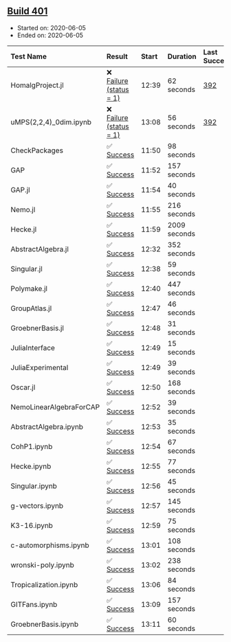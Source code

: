 ## [Build 401](https://oscarci.mathematik.uni-kl.de/job/oscar-julia-1.4/401/)

* Started on: 2020-06-05
* Ended on: 2020-06-05

| Test Name    | Result | Start | Duration | Last Success | First Failure |
|:-------------|:-------|:------|:---------|:-------------|:--------------|
| HomalgProject.jl | ❌ [Failure (status = 1)](https://oscarci.mathematik.uni-kl.de/job/oscar-julia-1.4/401/artifact/logs/build-401/HomalgProject.jl.log) | 12:39 | 62 seconds | [392](https://oscarci.mathematik.uni-kl.de/job/oscar-julia-1.4/392/) | [393](https://oscarci.mathematik.uni-kl.de/job/oscar-julia-1.4/393/) |
| uMPS(2,2,4)_0dim.ipynb | ❌ [Failure (status = 1)](https://oscarci.mathematik.uni-kl.de/job/oscar-julia-1.4/401/artifact/logs/build-401/uMPS-2-2-4-_0dim.ipynb.log) | 13:08 | 56 seconds | [392](https://oscarci.mathematik.uni-kl.de/job/oscar-julia-1.4/392/) | [393](https://oscarci.mathematik.uni-kl.de/job/oscar-julia-1.4/393/) |
| CheckPackages | ✅ [Success](https://oscarci.mathematik.uni-kl.de/job/oscar-julia-1.4/401/artifact/logs/build-401/CheckPackages.log) | 11:50 | 98 seconds |  |  |
| GAP | ✅ [Success](https://oscarci.mathematik.uni-kl.de/job/oscar-julia-1.4/401/artifact/logs/build-401/GAP.log) | 11:52 | 157 seconds |  |  |
| GAP.jl | ✅ [Success](https://oscarci.mathematik.uni-kl.de/job/oscar-julia-1.4/401/artifact/logs/build-401/GAP.jl.log) | 11:54 | 40 seconds |  |  |
| Nemo.jl | ✅ [Success](https://oscarci.mathematik.uni-kl.de/job/oscar-julia-1.4/401/artifact/logs/build-401/Nemo.jl.log) | 11:55 | 216 seconds |  |  |
| Hecke.jl | ✅ [Success](https://oscarci.mathematik.uni-kl.de/job/oscar-julia-1.4/401/artifact/logs/build-401/Hecke.jl.log) | 11:59 | 2009 seconds |  |  |
| AbstractAlgebra.jl | ✅ [Success](https://oscarci.mathematik.uni-kl.de/job/oscar-julia-1.4/401/artifact/logs/build-401/AbstractAlgebra.jl.log) | 12:32 | 352 seconds |  |  |
| Singular.jl | ✅ [Success](https://oscarci.mathematik.uni-kl.de/job/oscar-julia-1.4/401/artifact/logs/build-401/Singular.jl.log) | 12:38 | 59 seconds |  |  |
| Polymake.jl | ✅ [Success](https://oscarci.mathematik.uni-kl.de/job/oscar-julia-1.4/401/artifact/logs/build-401/Polymake.jl.log) | 12:40 | 447 seconds |  |  |
| GroupAtlas.jl | ✅ [Success](https://oscarci.mathematik.uni-kl.de/job/oscar-julia-1.4/401/artifact/logs/build-401/GroupAtlas.jl.log) | 12:47 | 46 seconds |  |  |
| GroebnerBasis.jl | ✅ [Success](https://oscarci.mathematik.uni-kl.de/job/oscar-julia-1.4/401/artifact/logs/build-401/GroebnerBasis.jl.log) | 12:48 | 31 seconds |  |  |
| JuliaInterface | ✅ [Success](https://oscarci.mathematik.uni-kl.de/job/oscar-julia-1.4/401/artifact/logs/build-401/JuliaInterface.log) | 12:49 | 15 seconds |  |  |
| JuliaExperimental | ✅ [Success](https://oscarci.mathematik.uni-kl.de/job/oscar-julia-1.4/401/artifact/logs/build-401/JuliaExperimental.log) | 12:49 | 39 seconds |  |  |
| Oscar.jl | ✅ [Success](https://oscarci.mathematik.uni-kl.de/job/oscar-julia-1.4/401/artifact/logs/build-401/Oscar.jl.log) | 12:50 | 168 seconds |  |  |
| NemoLinearAlgebraForCAP | ✅ [Success](https://oscarci.mathematik.uni-kl.de/job/oscar-julia-1.4/401/artifact/logs/build-401/NemoLinearAlgebraForCAP.log) | 12:52 | 39 seconds |  |  |
| AbstractAlgebra.ipynb | ✅ [Success](https://oscarci.mathematik.uni-kl.de/job/oscar-julia-1.4/401/artifact/logs/build-401/AbstractAlgebra.ipynb.log) | 12:53 | 35 seconds |  |  |
| CohP1.ipynb | ✅ [Success](https://oscarci.mathematik.uni-kl.de/job/oscar-julia-1.4/401/artifact/logs/build-401/CohP1.ipynb.log) | 12:54 | 67 seconds |  |  |
| Hecke.ipynb | ✅ [Success](https://oscarci.mathematik.uni-kl.de/job/oscar-julia-1.4/401/artifact/logs/build-401/Hecke.ipynb.log) | 12:55 | 77 seconds |  |  |
| Singular.ipynb | ✅ [Success](https://oscarci.mathematik.uni-kl.de/job/oscar-julia-1.4/401/artifact/logs/build-401/Singular.ipynb.log) | 12:56 | 45 seconds |  |  |
| g-vectors.ipynb | ✅ [Success](https://oscarci.mathematik.uni-kl.de/job/oscar-julia-1.4/401/artifact/logs/build-401/g-vectors.ipynb.log) | 12:57 | 145 seconds |  |  |
| K3-16.ipynb | ✅ [Success](https://oscarci.mathematik.uni-kl.de/job/oscar-julia-1.4/401/artifact/logs/build-401/K3-16.ipynb.log) | 12:59 | 75 seconds |  |  |
| c-automorphisms.ipynb | ✅ [Success](https://oscarci.mathematik.uni-kl.de/job/oscar-julia-1.4/401/artifact/logs/build-401/c-automorphisms.ipynb.log) | 13:01 | 108 seconds |  |  |
| wronski-poly.ipynb | ✅ [Success](https://oscarci.mathematik.uni-kl.de/job/oscar-julia-1.4/401/artifact/logs/build-401/wronski-poly.ipynb.log) | 13:02 | 238 seconds |  |  |
| Tropicalization.ipynb | ✅ [Success](https://oscarci.mathematik.uni-kl.de/job/oscar-julia-1.4/401/artifact/logs/build-401/Tropicalization.ipynb.log) | 13:06 | 84 seconds |  |  |
| GITFans.ipynb | ✅ [Success](https://oscarci.mathematik.uni-kl.de/job/oscar-julia-1.4/401/artifact/logs/build-401/GITFans.ipynb.log) | 13:09 | 157 seconds |  |  |
| GroebnerBasis.ipynb | ✅ [Success](https://oscarci.mathematik.uni-kl.de/job/oscar-julia-1.4/401/artifact/logs/build-401/GroebnerBasis.ipynb.log) | 13:11 | 60 seconds |  |  |
